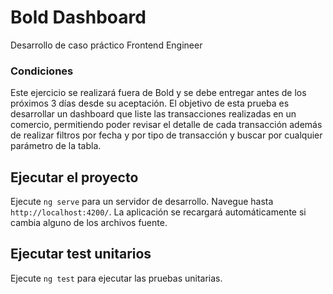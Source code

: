 # Bold Dashboard

Desarrollo de caso práctico Frontend Engineer

### Condiciones 
Este ejercicio se realizará fuera de Bold y se debe entregar antes de los próximos 3
días desde su aceptación. El objetivo de esta prueba es desarrollar un dashboard
que liste las transacciones realizadas en un comercio, permitiendo poder revisar el
detalle de cada transacción además de realizar filtros por fecha y por tipo de
transacción y buscar por cualquier parámetro de la tabla.

## Ejecutar el proyecto

Ejecute `ng serve` para un servidor de desarrollo. Navegue hasta `http://localhost:4200/`. La aplicación se recargará automáticamente si cambia alguno de los archivos fuente.

## Ejecutar test unitarios

Ejecute `ng test` para ejecutar las pruebas unitarias.


